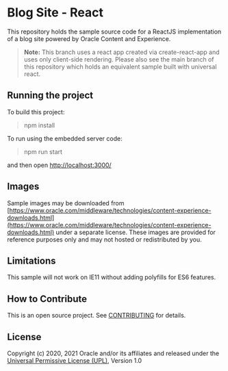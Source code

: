 # Blog Site - React
This repository holds the sample source code for a ReactJS implementation of a blog site powered by Oracle Content and Experience.

> **Note:** This branch uses a react app created via create-react-app and uses only client-side rendering.  Please also see the main branch of this repository which holds an equivalent sample built with universal react.

## Running the project
To build this project:
> npm install

To run using the embedded server code:
> npm run start

and then open [http://localhost:3000/](http://localhost:3000/)

## Images
Sample images may be downloaded from [https://www.oracle.com/middleware/technologies/content-experience-downloads.html](https://www.oracle.com/middleware/technologies/content-experience-downloads.html) under a separate license.  These images are provided for reference purposes only and may not hosted or redistributed by you.

## Limitations
This sample will not work on IE11 without adding polyfills for ES6 features.

## How to Contribute
This is an open source project. See [CONTRIBUTING](https://github.com/oracle/oce-react-blog-sample/blob/csr/CONTRIBUTING.md) for details.

## License
Copyright (c) 2020, 2021 Oracle and/or its affiliates and released under the 
[Universal Permissive License (UPL)](https://oss.oracle.com/licenses/upl/), Version 1.0
